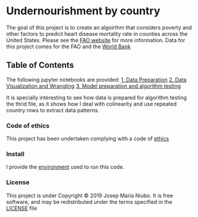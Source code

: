 # Undernourishment by country
The goal of this project is to create an algoirthm that considers poverty and other factors to predict heart disease mortality rate in counties across the United States. Please see the [FAO website](http://www.fao.org/sustainable-development-goals/indicators/211/en/) for more information.
Data for this project comes for the FAO and the [World Bank](https://data.worldbank.org/)

## Table of Contents 
The following jupyter notebooks are provided:
[1. Data Preparation](https://github.com/titoniubo/Undernoursihment-by-country/blob/master/1.%20Data%20Preparation%20.ipynb)
[2. Data Visualization and Wrangling](https://github.com/titoniubo/Undernoursihment-by-country/blob/master/2.%20Data%20Visualizations%20and%20wrangling.ipynb)
[3. Model preparation and algorithm testing](https://github.com/titoniubo/Undernoursihment-by-country/blob/master/3.%20Algorithm%20Selection%20and%20Fine%20tunning.ipynb)

It is specially interesting to see how data is prepared for algorithm testing the thrid file, as it shows how I deal with colinearity and use repeated country rows to extract data patterns. 

### Code of ethics

This project has been undertaken complying with a code of [ethics](https://github.com/titoniubo/undernoursihment/blob/master/Code%20of%20ethics.txt) 

### Install
I provide the [environment](https://github.com/titoniubo/undernoursihment/blob/master/environment.yml) used to run this code.

### License
This project is under Copyright © 2019 Josep Maria Niubo. It is free software, and may be redistributed under the terms specified in the [LICENSE](https://github.com/titoniubo/undernoursihment/blob/master/License.txt) file
